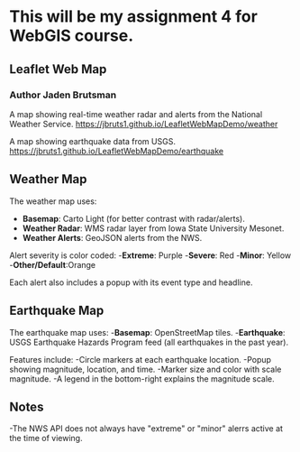 # This will be my assignment 4 for WebGIS course.
## Leaflet Web Map
### Author Jaden Brutsman

A map showing real-time weather radar and alerts from the National Weather Service.
<https://jbruts1.github.io/LeafletWebMapDemo/weather>

A map showing earthquake data from USGS.
<https://jbruts1.github.io/LeafletWebMapDemo/earthquake>

## Weather Map
The weather map uses:
- **Basemap**: Carto Light (for better contrast with radar/alerts).
- **Weather Radar**: WMS radar layer from Iowa State University Mesonet.
- **Weather Alerts**: GeoJSON alerts from the NWS.

Alert severity is color coded:
-**Extreme**: Purple
-**Severe**: Red
-**Minor**: Yellow
-**Other/Default**:Orange

Each alert also includes a popup with its event type and headline.


## Earthquake Map
The earthquake map uses:
-**Basemap**: OpenStreetMap tiles.
-**Earthquake**: USGS Earthquake Hazards Program feed (all earthquakes in the past year).

Features include:
-Circle markers at each earthquake location.
-Popup showing magnitude, location, and time.
-Marker size and color with scale magnitude.
-A legend in the bottom-right explains the magnitude scale.

## Notes
-The NWS API does not always have "extreme" or "minor" alerrs active at the time of viewing.